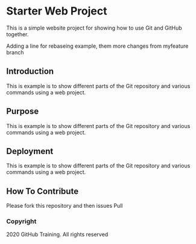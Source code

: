 # Starter Web Project

This is a simple website project for
showing how to use Git and GitHub together.

Adding a line for rebaseing example, them more changes from myfeature branch

## Introduction

This is example is to show different parts of the Git repository and
various commands using a web project.

## Purpose

This is example is to show different parts of the Git repository and
various commands using a web project.

## Deployment

This is example is to show different parts of the Git repository and
various commands using a web project.

## How To Contribute
Please fork this repository and then issues Pull

### Copyright
2020 GitHub Training. All rights reserved
